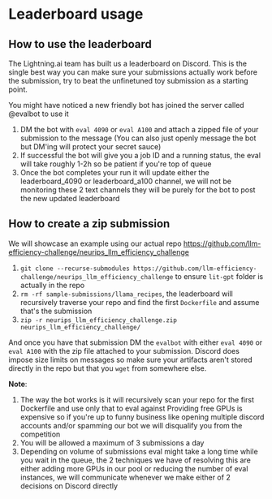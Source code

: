 # Leaderboard usage 


## How to use the leaderboard
The Lightning.ai team has built us a leaderboard on Discord. This is the single best way you can make sure your submissions actually work before the submission, try to beat the unfinetuned toy submission as a starting point.

You might have noticed a new friendly bot has joined the server called @evalbot  to use it
1. DM the bot with `eval 4090` or `eval A100` and attach a zipped file of your submission to the message (You can also just openly message the bot but DM'ing will protect your secret sauce)
2. If successful the bot will give you a job ID and a running status, the eval will take roughly 1-2h so be patient if you're top of queue
3. Once the bot completes your run it will update either the ⁠leaderboard_4090  or ⁠leaderboard_a100 channel, we will not be monitoring these 2 text channels they will be purely for the bot to post the new updated leaderboard

## How to create a zip submission

We will showcase an example using our actual repo https://github.com/llm-efficiency-challenge/neurips_llm_efficiency_challenge
1. `git clone --recurse-submodules https://github.com/llm-efficiency-challenge/neurips_llm_efficiency_challenge` to ensure `lit-gpt` folder is actually in the repo
2. `rm -rf sample-submissions/llama_recipes`, the leaderboard will recursively traverse your repo and find the first `Dockerfile` and assume that's the submission
3. `zip -r neurips_llm_efficiency_challenge.zip neurips_llm_efficiency_challenge/`

And once you have that submission DM the `evalbot` with either `eval 4090` or `eval A100` with the zip file attached to your submission. Discord does impose size limits on messages so make sure your artifacts aren't stored directly in the repo but that you `wget` from somewhere else.


**Note**: 
1. The way the bot works is it will recursively scan your repo for the first Dockerfile and use only that to eval against
Providing free GPUs is expensive so if you're up to funny business like opening multiple discord accounts and/or spamming our bot we will disqualify you from the competition
2. You will be allowed a maximum of 3 submissions a day
3. Depending on volume of submissions eval might take a long time while you wait in the queue, the 2 techniques we have of resolving this are either adding more GPUs in our pool or reducing the number of eval instances, we will communicate whenever we make either of 2 decisions on Discord directly
